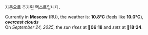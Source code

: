 
자동으로 추가된 텍스트입니다.

<!--START_SECTION:weather:moscow-->
Currently in **Moscow** (RU), the weather is: **10.8°C** (feels like **10.0°C**), ***overcast clouds***<br/>
On *September 24, 2025*, the *sun rises* at 🌅**06:18** and *sets* at 🌇**18:24**.
<!--END_SECTION:weather-->
